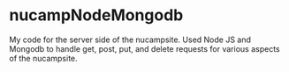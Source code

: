 # nucampNodeMongodb
My code for the server side of the nucampsite. Used Node JS and Mongodb to handle get, post, put, and delete requests for various aspects of the nucampsite.
